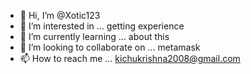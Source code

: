 - 👋 Hi, I’m @Xotic123
- 👀 I’m interested in ... getting experience
- 🌱 I’m currently learning ... about this
- 💞️ I’m looking to collaborate on ... metamask
- 📫 How to reach me ... kichukrishna2008@gmail.com 

<!---
Xotic123/Xotic123 is a ✨ special ✨ repository because its `README.md` (this file) appears on your GitHub profile.
You can click the Preview link to take a look at your changes.
--->
